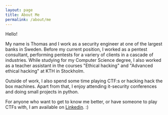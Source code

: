 ```yaml
---
layout: page
title: About Me
permalink: /about/me
---
```


Hello!

My name is Thomas and I work as a security engineer at one of the largest banks in Sweden. Before my current position, I worked as a pentest consultant, performing pentests for a variery of clients in a cascade of industries. While studying for my Computer Science degree, I also worked as a teacher assistant in the courses "Ethical hacking" and "Advanced ethical hacking" at KTH in Stockholm. 

Outside of work, I also spend some time playing CTF:s or hacking hack the box machines. Apart from that, I enjoy attending it-security conferences and doing small projects in python.

For anyone who want to get to know me better, or have someone to play CTFs with, I am available on [Linkedin](https://se.linkedin.com/in/thomas-peterson-sweden). :)

